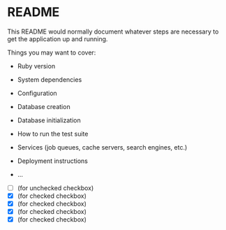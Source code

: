 # README

This README would normally document whatever steps are necessary to get the
application up and running.

Things you may want to cover:

* Ruby version

* System dependencies

* Configuration

* Database creation

* Database initialization

* How to run the test suite

* Services (job queues, cache servers, search engines, etc.)

* Deployment instructions

* ...


- [ ] (for unchecked checkbox)
- [x] (for checked checkbox)
- [x] (for checked checkbox)
- [x] (for checked checkbox)
- [x] (for checked checkbox)
